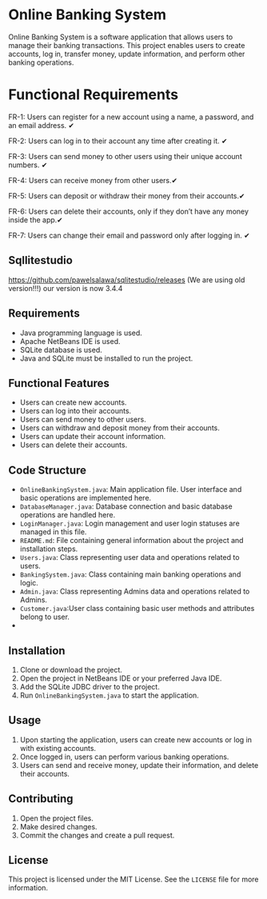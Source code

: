 # Online Banking System

Online Banking System is a software application that allows users to manage their banking transactions. This project enables users to create accounts, log in, transfer money, update information, and perform other banking operations.

# Functional Requirements
FR-1: Users can register for a new account using a name, a password, and an email address. ✔

FR-2: Users can log in to their account any time after creating it. ✔

FR-3: Users can send money to other users using their unique account numbers. ✔

FR-4: Users can receive money from other users.✔

FR-5: Users can deposit or withdraw their money from their accounts.✔

FR-6: Users can delete their accounts, only if they don’t have any money inside the app.✔

FR-7: Users can change their email and password only after logging in. ✔




##  Sqllitestudio   
https://github.com/pawelsalawa/sqlitestudio/releases
(We are using old version!!!) our version is now 3.4.4



## Requirements

- Java programming language is used.
- Apache NetBeans IDE is used.
- SQLite database is used.
- Java and SQLite must be installed to run the project.

## Functional Features

- Users can create new accounts.
- Users can log into their accounts.
- Users can send money to other users.
- Users can withdraw and deposit money from their accounts.
- Users can update their account information.
- Users can delete their accounts.

## Code Structure

- `OnlineBankingSystem.java`: Main application file. User interface and basic operations are implemented here.
- `DatabaseManager.java`: Database connection and basic database operations are handled here.
- `LoginManager.java`: Login management and user login statuses are managed in this file.
- `README.md`: File containing general information about the project and installation steps.
- `Users.java`: Class representing user data and operations related to users.
- `BankingSystem.java`: Class containing main banking operations and logic.
- `Admin.java`:  Class representing Admins data and operations related to Admins.
- `Customer.java`:User class containing basic user methods and attributes belong to user.
- 
## Installation

1. Clone or download the project.
2. Open the project in NetBeans IDE or your preferred Java IDE.
3. Add the SQLite JDBC driver to the project.
4. Run `OnlineBankingSystem.java` to start the application.

## Usage

1. Upon starting the application, users can create new accounts or log in with existing accounts.
2. Once logged in, users can perform various banking operations.
3. Users can send and receive money, update their information, and delete their accounts.

## Contributing

1. Open the project files.
2. Make desired changes.
3. Commit the changes and create a pull request.

## License

This project is licensed under the MIT License. See the `LICENSE` file for more information.




